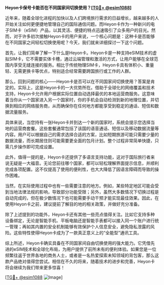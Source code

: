 **Heyon卡保号卡能否在不同国家间切换使用？[[TG💪+ @esim1088](https://t.me/s/esim1088)]**

近年来，随着全球化进程的加快以及人们跨境旅行需求的日益增长，越来越多的人开始关注如何更便捷地管理自己的国际通信问题。而Heyon卡作为一种新兴的电子SIM卡（eSIM）产品，以其灵活、便捷的特点迅速吸引了众多用户的目光。然而，对于许多初次接触Heyon卡的用户来说，一个核心问题是：这种卡是否能够在不同国家之间轻松切换使用呢？今天，我们就来详细探讨一下这个问题。

首先，让我们简单了解一下什么是Heyon卡。Heyon卡是一种支持eSIM技术的虚拟SIM卡，它不需要实体卡槽，通过云端管理和激活的方式，让用户能够在全球范围内享受无缝连接的服务。相比于传统物理SIM卡，Heyon卡具有体积小、重量轻、无需更换卡等优点，特别适合经常需要跨国旅行或工作的人群。

那么，回到问题的核心——Heyon卡是否可以在不同国家间切换使用？答案是肯定的。实际上，这是Heyon卡的一大优势所在。借助于全球化的网络覆盖和技术支持，Heyon卡允许用户根据实际位置自动选择最优的本地运营商服务。这意味着当你从一个国家进入另一个国家时，你的手机会自动检测到新的地理位置，并切换到相应的网络服务商，从而确保你在任何地方都能享受到稳定的通话、短信和数据流量服务。

具体来说，当您持有一张Heyon卡并到达一个新的国家时，系统会提示您选择当地的运营商套餐。这些套餐通常包括了该国的语音通话、短信以及移动数据流量等内容。用户可以根据自己的需求选择合适的方案，比如短期旅游可能只需要少量的数据流量，而长期居住则可能需要更全面的包月计划。整个过程非常简单快捷，只需几步操作即可完成设置。

此外，值得一提的是，Heyon卡还提供了多语言支持功能，这对于国际旅行者来说无疑是一大福音。无论您前往哪个国家，都可以轻松理解界面提示信息，并顺利完成各项配置。这不仅提高了使用的便利性，也大大降低了因语言障碍而导致的操作困难。

当然，在实际使用过程中也有一些需要注意的地方。例如，某些特定地区可能会受到当地法律法规的影响，导致部分功能受限；另外，虽然大多数情况下切换过程是自动完成的，但在极少数情况下也可能需要手动干预才能实现最佳效果。因此，在使用Heyon卡之前，建议提前了解目的地的相关政策，并做好充分准备。

除了上述提到的功能外，Heyon卡还有其他一些亮点值得关注。比如它支持多种设备绑定，无论是智能手机、平板电脑还是智能手表都可以接入同一个账户进行统一管理；再如其内置的安全机制能够有效保护个人信息安全，避免隐私泄露的风险。这些特性使得Heyon卡成为了一款真正意义上的“全能型”通讯工具。

综上所述，Heyon卡确实具备在不同国家间自由切换使用的强大能力。它凭借先进的eSIM技术和全球化布局，为用户提供了前所未有的便利体验。如果您是一位频繁往返于世界各地的商务人士，或者是一名热爱探索未知领域的背包客，那么这款产品绝对值得您尝试。相信在不久的将来，随着技术的进步和完善，Heyon卡将会继续为我们带来更多惊喜！

[[TG💪+ @esim1088](https://t.me/s/esim1088) ![Image](https://i.postimg.cc/4NQfJmqS/Snipaste-2025-05-13-00-14-12.png)]